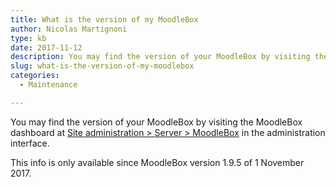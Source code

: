 ```yaml
---
title: What is the version of my MoodleBox
author: Nicolas Martignoni
type: kb
date: 2017-11-12
description: You may find the version of your MoodleBox by visiting the MoodleBox dashboard
slug: what-is-the-version-of-my-moodlebox
categories:
  - Maintenance

---
```

You may find the version of your MoodleBox by visiting the MoodleBox dashboard at [Site administration > Server > MoodleBox][1] in the administration interface.

This info is only available since MoodleBox version 1.9.5 of 1 November 2017.

 [1]: http://moodlebox.home/admin/tool/moodlebox/index.php
